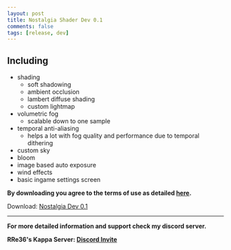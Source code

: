```yaml
---
layout: post
title: Nostalgia Shader Dev 0.1
comments: false
tags: [release, dev]
---
```


<h2> Including </h2>

* shading
  * soft shadowing
  * ambient occlusion
  * lambert diffuse shading
  * custom lightmap
* volumetric fog
  * scalable down to one sample
* temporal anti-aliasing
  * helps a lot with fog quality and performance due to temporal dithering
* custom sky
* bloom
* image based auto exposure
* wind effects
* basic ingame settings screen

**By downloading you agree to the terms of use as detailed [here](https://rre36.github.io/nostalgia_shader_web/license/).**

Download: [Nostalgia Dev 0.1](https://github.com/rre36/glsl_release_archive/releases/download/nostalgia_0.1/Nostalgia_dev0.1.zip)

***

**For more detailed information and support check my discord server.**

**RRe36's Kappa Server: [Discord Invite](https://discord.gg/y5xzQ6H)**